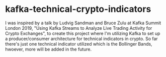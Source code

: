 # kafka-technical-crypto-indicators
I was inspired by a talk by Ludvig Sandman and Bruce Zulu at Kafka Summit London 2019,  "Using Kafka Streams to Analyze Live Trading Activity for Crypto Exchanges", to create this project where I'm utilizing Kafka to set up a producer/consumer architecture for technical indicators in crypto. So far there's just one technical indicator utilized which is the Bollinger Bands, hwoever, more will be added in the future.
